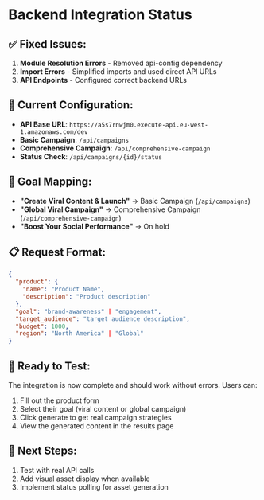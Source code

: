 # Backend Integration Status

## ✅ Fixed Issues:
1. **Module Resolution Errors** - Removed api-config dependency
2. **Import Errors** - Simplified imports and used direct API URLs
3. **API Endpoints** - Configured correct backend URLs

## 🔧 Current Configuration:
- **API Base URL**: `https://a5s7rnwjm0.execute-api.eu-west-1.amazonaws.com/dev`
- **Basic Campaign**: `/api/campaigns`
- **Comprehensive Campaign**: `/api/comprehensive-campaign`
- **Status Check**: `/api/campaigns/{id}/status`

## 🎯 Goal Mapping:
- **"Create Viral Content & Launch"** → Basic Campaign (`/api/campaigns`)
- **"Global Viral Campaign"** → Comprehensive Campaign (`/api/comprehensive-campaign`)
- **"Boost Your Social Performance"** → On hold

## 📋 Request Format:
```json
{
  "product": {
    "name": "Product Name",
    "description": "Product description"
  },
  "goal": "brand-awareness" | "engagement",
  "target_audience": "target audience description",
  "budget": 1000,
  "region": "North America" | "Global"
}
```

## 🚀 Ready to Test:
The integration is now complete and should work without errors. Users can:
1. Fill out the product form
2. Select their goal (viral content or global campaign)
3. Click generate to get real campaign strategies
4. View the generated content in the results page

## 📝 Next Steps:
1. Test with real API calls
2. Add visual asset display when available
3. Implement status polling for asset generation